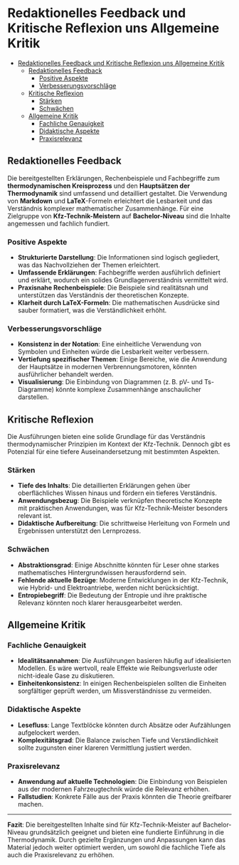 # Redaktionelles Feedback und Kritische Reflexion uns Allgemeine Kritik

- [Redaktionelles Feedback und Kritische Reflexion uns Allgemeine Kritik](#redaktionelles-feedback-und-kritische-reflexion-uns-allgemeine-kritik)
  - [Redaktionelles Feedback](#redaktionelles-feedback)
    - [Positive Aspekte](#positive-aspekte)
    - [Verbesserungsvorschläge](#verbesserungsvorschläge)
  - [Kritische Reflexion](#kritische-reflexion)
    - [Stärken](#stärken)
    - [Schwächen](#schwächen)
  - [Allgemeine Kritik](#allgemeine-kritik)
    - [Fachliche Genauigkeit](#fachliche-genauigkeit)
    - [Didaktische Aspekte](#didaktische-aspekte)
    - [Praxisrelevanz](#praxisrelevanz)

## Redaktionelles Feedback

Die bereitgestellten Erklärungen, Rechenbeispiele und Fachbegriffe zum **thermodynamischen Kreisprozess** und den **Hauptsätzen der Thermodynamik** sind umfassend und detailliert gestaltet. Die Verwendung von **Markdown** und **LaTeX**-Formeln erleichtert die Lesbarkeit und das Verständnis komplexer mathematischer Zusammenhänge. Für eine Zielgruppe von **Kfz-Technik-Meistern** auf **Bachelor-Niveau** sind die Inhalte angemessen und fachlich fundiert.

### Positive Aspekte

- **Strukturierte Darstellung**: Die Informationen sind logisch gegliedert, was das Nachvollziehen der Themen erleichtert.
- **Umfassende Erklärungen**: Fachbegriffe werden ausführlich definiert und erklärt, wodurch ein solides Grundlagenverständnis vermittelt wird.
- **Praxisnahe Rechenbeispiele**: Die Beispiele sind realitätsnah und unterstützen das Verständnis der theoretischen Konzepte.
- **Klarheit durch LaTeX-Formeln**: Die mathematischen Ausdrücke sind sauber formatiert, was die Verständlichkeit erhöht.

### Verbesserungsvorschläge

- **Konsistenz in der Notation**: Eine einheitliche Verwendung von Symbolen und Einheiten würde die Lesbarkeit weiter verbessern.
- **Vertiefung spezifischer Themen**: Einige Bereiche, wie die Anwendung der Hauptsätze in modernen Verbrennungsmotoren, könnten ausführlicher behandelt werden.
- **Visualisierung**: Die Einbindung von Diagrammen (z. B. pV- und Ts-Diagramme) könnte komplexe Zusammenhänge anschaulicher darstellen.

## Kritische Reflexion

Die Ausführungen bieten eine solide Grundlage für das Verständnis thermodynamischer Prinzipien im Kontext der Kfz-Technik. Dennoch gibt es Potenzial für eine tiefere Auseinandersetzung mit bestimmten Aspekten.

### Stärken

- **Tiefe des Inhalts**: Die detaillierten Erklärungen gehen über oberflächliches Wissen hinaus und fördern ein tieferes Verständnis.
- **Anwendungsbezug**: Die Beispiele verknüpfen theoretische Konzepte mit praktischen Anwendungen, was für Kfz-Technik-Meister besonders relevant ist.
- **Didaktische Aufbereitung**: Die schrittweise Herleitung von Formeln und Ergebnissen unterstützt den Lernprozess.

### Schwächen

- **Abstraktionsgrad**: Einige Abschnitte könnten für Leser ohne starkes mathematisches Hintergrundwissen herausfordernd sein.
- **Fehlende aktuelle Bezüge**: Moderne Entwicklungen in der Kfz-Technik, wie Hybrid- und Elektroantriebe, werden nicht berücksichtigt.
- **Entropiebegriff**: Die Bedeutung der Entropie und ihre praktische Relevanz könnten noch klarer herausgearbeitet werden.

## Allgemeine Kritik

### Fachliche Genauigkeit

- **Idealitätsannahmen**: Die Ausführungen basieren häufig auf idealisierten Modellen. Es wäre wertvoll, reale Effekte wie Reibungsverluste oder nicht-ideale Gase zu diskutieren.
- **Einheitenkonsistenz**: In einigen Rechenbeispielen sollten die Einheiten sorgfältiger geprüft werden, um Missverständnisse zu vermeiden.

### Didaktische Aspekte

- **Lesefluss**: Lange Textblöcke könnten durch Absätze oder Aufzählungen aufgelockert werden.
- **Komplexitätsgrad**: Die Balance zwischen Tiefe und Verständlichkeit sollte zugunsten einer klareren Vermittlung justiert werden.

### Praxisrelevanz

- **Anwendung auf aktuelle Technologien**: Die Einbindung von Beispielen aus der modernen Fahrzeugtechnik würde die Relevanz erhöhen.
- **Fallstudien**: Konkrete Fälle aus der Praxis könnten die Theorie greifbarer machen.

---

**Fazit**: Die bereitgestellten Inhalte sind für Kfz-Technik-Meister auf Bachelor-Niveau grundsätzlich geeignet und bieten eine fundierte Einführung in die Thermodynamik. Durch gezielte Ergänzungen und Anpassungen kann das Material jedoch weiter optimiert werden, um sowohl die fachliche Tiefe als auch die Praxisrelevanz zu erhöhen.